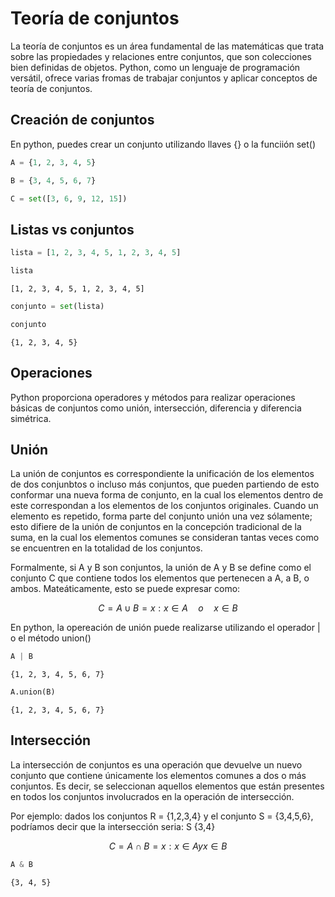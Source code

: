 # Teoría de conjuntos 
La teoría de conjuntos es un área fundamental de las matemáticas que trata sobre las propiedades y relaciones entre conjuntos, que son colecciones bien definidas de objetos. Python, como un lenguaje de programación versátil, ofrece varias fromas de trabajar conjuntos y aplicar conceptos de teoría de conjuntos.

## Creación de conjuntos 
En python, puedes crear un conjunto utilizando llaves {} o la funciión set()


```python
A = {1, 2, 3, 4, 5}
```


```python
B = {3, 4, 5, 6, 7}
```


```python
C = set([3, 6, 9, 12, 15])
```

## Listas vs conjuntos


```python
lista = [1, 2, 3, 4, 5, 1, 2, 3, 4, 5]
```


```python
lista
```




    [1, 2, 3, 4, 5, 1, 2, 3, 4, 5]




```python
conjunto = set(lista)
```


```python
conjunto
```




    {1, 2, 3, 4, 5}



## Operaciones 
 Python proporciona operadores y métodos para realizar operaciones básicas de conjuntos como unión, intersección, diferencia y diferencia simétrica.

## Unión 
La unión de conjuntos es correspondiente la unificación de los elementos de dos conjunbtos o incluso más conjuntos, que pueden partiendo de esto conformar una nueva forma de conjunto, en la cual los elementos dentro de este correspondan a los elementos de los conjuntos originales. Cuando un elemento es repetido, forma parte del conjunto unión una vez sólamente; esto difiere de la unión de conjuntos en la concepción tradicional de la suma, en la cual los elementos comunes se consideran tantas veces como se encuentren en la totalidad de los conjuntos.

Formalmente, si A y B son conjuntos, la unión de A y B se define como el conjunto C que contiene todos los elementos que pertenecen a A, a B, o ambos. Mateáticamente, esto se puede expresar como:

$$
    C = A \cup B = {x:x \in A  \quad o \quad x \in B}
$$

En python, la opereación de unión puede realizarse utilizando el operador | o el método union()


```python
A | B 
```




    {1, 2, 3, 4, 5, 6, 7}




```python
A.union(B)
```




    {1, 2, 3, 4, 5, 6, 7}



## Intersección 

La intersección de conjuntos es una operación que devuelve un nuevo conjunto que contiene únicamente los elementos comunes a dos o más conjuntos. Es decir, se seleccionan aquellos elementos que están presentes en todos los conjuntos involucrados en la operación de intersección.

Por ejemplo: dados los conjuntos R = {1,2,3,4} y el conjunto S = {3,4,5,6}, podríamos decir que la intersección seria:
 S {3,4}
 
 $$ 
     C = A \cap B = x:x \in  A y x \in B
 $$
 
 


```python
A & B
```




    {3, 4, 5}




```python

```


```python

```
